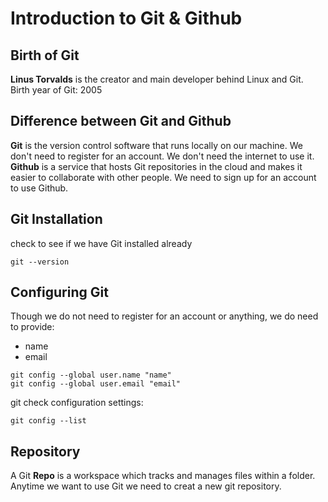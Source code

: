 # Introduction to Git & Github

## Birth of Git
**Linus Torvalds** is the creator and main developer behind Linux and Git.<br>
Birth year of Git: 2005

## Difference between Git and Github
**Git** is the version control software that runs locally on our machine. We don't need to register for an account. We don't need the internet to use it.<br>
**Github** is a service that hosts Git repositories in the cloud and makes it easier to collaborate with other people. We need to sign up for an account to use Github.

## Git Installation
check to see if we have Git installed already<br>
```
git --version
```

## Configuring Git
Though we do not need to register for an account or anything, we do need to provide:
- name
- email
```
git config --global user.name "name"
git config --global user.email "email"
```
git check configuration settings:
```
git config --list
```

## Repository
A Git **Repo** is a workspace which tracks and manages files within a folder. Anytime we want to use Git we need to creat a new git repository.

